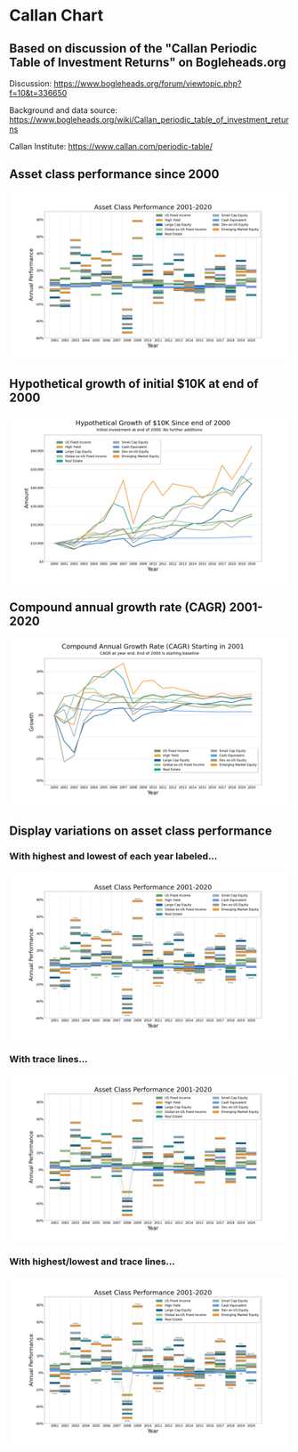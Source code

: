 # Callan Chart

## Based on discussion of the "Callan Periodic Table of Investment Returns" on Bogleheads.org

Discussion: https://www.bogleheads.org/forum/viewtopic.php?f=10&t=336650

Background and data source: https://www.bogleheads.org/wiki/Callan_periodic_table_of_investment_returns

Callan Institute: https://www.callan.com/periodic-table/


## Asset class performance since 2000
![Asset Classes](./images/callan_chart.png)


## Hypothetical growth of initial $10K at end of 2000
![Hypothetical Growth](./images/callan_hyp_growth.png)


## Compound annual growth rate (CAGR) 2001-2020
![CAGR](./images/callan_cagr.png)


## Display variations on asset class performance

### With highest and lowest of each year labeled...
![Minimum and Maximum](./images/callan_chart_minmax.png)

### With trace lines...
![Trace Lines](./images/callan_chart_lines.png)

### With highest/lowest and trace lines...
![Trace Lines](./images/callan_chart_lines_minmax.png)
